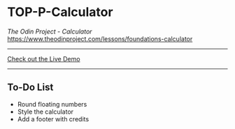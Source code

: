 # TOP-P-Calculator

*The Odin Project - Calculator*
https://www.theodinproject.com/lessons/foundations-calculator

---

[Check out the Live Demo](https://alexmrsh.github.io/TOP-P-Calculator/)

---

## To-Do List
- Round floating numbers
- Style the calculator
- Add a footer with credits